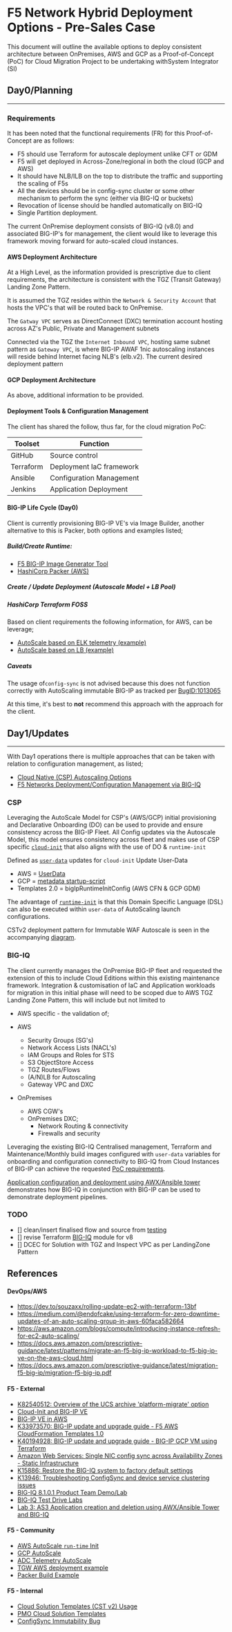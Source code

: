 # F5 Network Hybrid Deployment Options - Pre-Sales Case #

This document will outline the available options to deploy consistent architecture between OnPremises, AWS and GCP as a 
Proof-of-Concept (PoC) for Cloud Migration Project to be undertaking withSystem Integrator (SI)

## Day0/Planning
----------------

### Requirements

It has been noted that the functional requirements (FR) for this Proof-of-Concept are as follows:

* F5 should use Terraform for autoscale deployment unlike CFT or GDM
* F5 will get deployed in Across-Zone/regional in both the cloud (GCP and AWS)
* It should have NLB/ILB on the top to distribute the traffic and supporting the scaling of F5s
* All the devices should be in config-sync cluster or some other mechanism to perform the sync (either via 
BIG-IQ or buckets)
* Revocation of license should be handled automatically on BIG-IQ
* Single Partition deployment.

The current OnPremise deployment consists of BIG-IQ (v8.0) and associated BIG-IP's for management, the client would 
like to leverage this framework moving forward for auto-scaled cloud instances.


#### AWS Deployment Architecture

At a High Level, as the information provided is prescriptive due to client requirements, the architecture is consistent 
with the TGZ (Transit Gateway) Landing Zone Pattern.

It is assumed the TGZ resides within the `Network & Security Account` that hosts the VPC's that will be routed back to 
OnPremise.

The `Gatway VPC` serves as DirectConnect (DXC) termination account hosting across AZ's Public, Private and Management 
subnets

Connected via the TGZ the `Internet Inbound VPC`, hosting same subnet pattern as `Gateway VPC`, is where BIG-IP AWAF 
1nic autoscaling instances will reside behind Internet facing NLB's (elb.v2).  The current desired deployment pattern


#### GCP Deployment Architecture

As above, additional information to be provided.


#### Deployment Tools & Configuration Management

The client has shared the follow, thus far, for the cloud migration PoC:

| Toolset | Function |
| --------| -------- |
| GitHub | Source control
| Terraform | Deployment IaC framework|
| Ansible | Configuration Management|
| Jenkins | Application Deployment|


#### BIG-IP Life Cycle (Day0)

Client is currently provisioning BIG-IP VE's via Image Builder, another alternative to this is Packer, 
both options and examples listed;

##### Build/Create Runtime:

* [F5 BIG-IP Image Generator Tool](https://clouddocs.f5.com/cloud/public/v1/ve-image-gen_index.html)
* [HashiCorp Packer (AWS)](https://github.com/alexapplebaum/f5-packer-templates/tree/aws/bigip-13.0.0-aws-asm)


##### Create / Update Deployment (Autoscale Model + LB Pool)

##### HashiCorp Terraform FOSS

Based on client requirements the following information, for AWS, can be leverage;

* [AutoScale based on ELK telemetry (example)](https://github.com/f5devcentral/adc-telemetry-based-autoscaling)
* [AutoScale based on LB (example)](https://github.com/JeffGiroux/f5_terraform/tree/main/AWS/Autoscale_via_lb)

##### Caveats

The usage of`config-sync` is not advised because this does not function correctly with AutoScaling immutable BIG-IP as 
tracked per [BugID:1013065](https://bugzilla.olympus.f5net.com/show_bug.cgi?id=1013065)

At this time, it's best to **not** recommend this approach with the approach for the client.

## Day1/Updates
----------------

With Day1 operations there is multiple approaches that can be taken with relation to configuration management, 
as listed;

* [Cloud Native (CSP) Autoscaling Options](#csp)
* [F5 Networks Deployment/Configuration Management via BIG-IQ](#big-iq)


### CSP

Leveraging the AutoScale Model for CSP's (AWS/GCP) initial provisioning and Declarative Onboarding (DO) can be used to 
provide and ensure consistency across the BIG-IP Fleet.  All Config updates via the Autoscale Model, this model ensures 
consistency across fleet and makes use of CSP specific [`cloud-init`](https://cloudinit.readthedocs.io/en) that also 
aligns with the use of DO & `runtime-init`

Defined as [`user-data`](https://cloudinit.readthedocs.io/en/latest/topics/format.html) updates for `cloud-init`
Update User-Data

* AWS = [UserData](https://docs.aws.amazon.com/AWSEC2/latest/UserGuide/instancedata-add-user-data.html)
* GCP = [metadata startup-script](https://cloud.google.com/compute/docs/reference/rest/v1/instances)
* Templates 2.0 = bigIpRuntimeInitConfig (AWS CFN & GCP GDM)

The advantage of [`runtime-init`](https://github.com/F5Networks/f5-bigip-runtime-init) is that this Domain Specific 
Language (DSL) can also be executed within `user-data` of AutoScaling launch configurations.

CSTv2 deployment pattern for Immutable WAF Autoscale is seen in the accompanying [diagram](asg_waf.png).


### BIG-IQ 

The client currently manages the OnPremise BIG-IP fleet and requested the extension of this to include Cloud Editions 
within this existing maintenance framework.  Integration & customisation of IaC and Application workloads for migration 
in this initial phase will need to be scoped due to AWS TGZ Landing Zone Pattern, this will include but not limited to 
- AWS specific - the validation of;

* AWS
    * Security Groups (SG's)
    * Network Access Lists (NACL's)
    * IAM Groups and Roles for STS
    * S3 ObjectStore Access
    * TGZ Routes/Flows
    * (A/N)LB for Autoscaling
    * Gateway VPC and DXC

* OnPremises
    * AWS CGW's
    * OnPremises DXC;
        * Network Routing & connectivity
        * Firewalls and security


Leveraging the existing BIG-IQ Centralised management, Terraform and Maintenance/Monthly build images configured with 
`user-data` variables for onboarding and configuration connectivity to BIG-IQ from Cloud Instances of BIG-IP can 
achieve the requested [PoC requirements](#requirements).

[Application configuration and deployment using AWX/Ansible tower](https://clouddocs.f5.com/training/community/big-iq/html/class1/lab3.html) 
demonstrates how BIG-IQ in conjunction with BIG-IP can be used to demonstrate deployment pipelines.


### TODO 
 - [] clean/insert finalised flow and source from [testing](https://gitlab.wirelessravens.org/f5labs/tf-client-poc)
 - [] revise Terraform [BIG-IQ](https://github.com/merps/terraform-aws-bigiq) module for v8
 - [] DCEC for Solution with TGZ and Inspect VPC as per LandingZone Pattern


## References

####  DevOps/AWS

- https://dev.to/souzaxx/rolling-update-ec2-with-terraform-13bf
- https://medium.com/@endofcake/using-terraform-for-zero-downtime-updates-of-an-auto-scaling-group-in-aws-60faca582664
- https://aws.amazon.com/blogs/compute/introducing-instance-refresh-for-ec2-auto-scaling/
- https://docs.aws.amazon.com/prescriptive-guidance/latest/patterns/migrate-an-f5-big-ip-workload-to-f5-big-ip-ve-on-the-aws-cloud.html
- https://docs.aws.amazon.com/prescriptive-guidance/latest/migration-f5-big-ip/migration-f5-big-ip.pdf

#### F5 - External

- [K82540512: Overview of the UCS archive 'platform-migrate' option](https://support.f5.com/csp/article/K82540512)
- [Cloud-Init and BIG-IP VE](https://clouddocs.f5.com/cloud/public/v1/shared/cloudinit.html)
- [BIG-IP VE in AWS](https://clouddocs.f5.com/cloud/public/v1/aws_index.html)
- [K33973570: BIG-IP update and upgrade guide - F5 AWS CloudFormation Templates 1.0](https://support.f5.com/csp/article/K33973570)
- [K40194928: BIG-IP update and upgrade guide -  BIG-IP GCP VM using Terraform](https://support.f5.com/csp/article/K40194928)
- [Amazon Web Services: Single NIC config sync across Availability Zones - Static Infrastructure](https://clouddocs.f5.com/cloud/public/v1/aws/AWS_configsync.html) 
- [K15886: Restore the BIG-IQ system to factory default settings](https://support.f5.com/csp/article/K15886)
- [K13946: Troubleshooting ConfigSync and device service clustering issues](https://support.f5.com/csp/article/K13946)
- [BIG-IQ 8.1.0.1 Product Team Demo/Lab](https://udf.f5.com/b/c3c55870-510f-49d1-b211-b4c8acc58fb6#documentation)
- [BIG-IQ Test Drive Labs](https://clouddocs.f5.com/training/community/big-iq-cloud-edition/html/bigiqtestdrive.html)
- [Lab 3: AS3 Application creation and deletion using AWX/Ansible Tower and BIG-IQ](https://clouddocs.f5.com/training/community/big-iq/html/class1/lab3.html)

#### F5 - Community

- [AWS AutoScale `run-time` Init](https://github.com/f5-applebaum/terraform-aws-bigip/tree/runtime-init-autoscale/examples/autoscale_with_new_vpc)
- [GCP AutoScale](https://github.com/JeffGiroux/f5_terraform/tree/main/GCP/Autoscale_via_lb)
- [ADC Telemetry AutoScale](https://github.com/f5devcentral/adc-telemetry-based-autoscaling)
- [TGW AWS deployment example](https://gitlab.wirelessravens.org/f5labs/tf-client-poc)
- [Packer Build Example](https://github.com/smooth-alg/f5-packer-templates/tree/aws/bigip-13.0.0-aws-asm)

#### F5 - Internal

- [Cloud Solution Templates (CST v2) Usage](https://f5.sharepoint.com/sites/EMEASystemsEngineering/SitePages/Cloud-Solution-Templates-2.0-(CST2).aspx)
- [PMO Cloud Solution Templates](https://f5.sharepoint.com/sites/PMAOCollaboration/Shared%20Documents/Forms/AllItems.aspx?id=%2Fsites%2FPMAOCollaboration%2FShared%20Documents%2FEcosystem%20%2D%20Public%20Cloud%2FCST2%20Phase%202%2FCloud%20Solution%20Templates%202%2E0%20Solution%20Overview%2Epdf&parent=%2Fsites%2FPMAOCollaboration%2FShared%20Documents%2FEcosystem%20%2D%20Public%20Cloud%2FCST2%20Phase%202)
- [ConfigSync Immutability Bug](https://bugzilla.olympus.f5net.com/show_bug.cgi?id=1013065)







